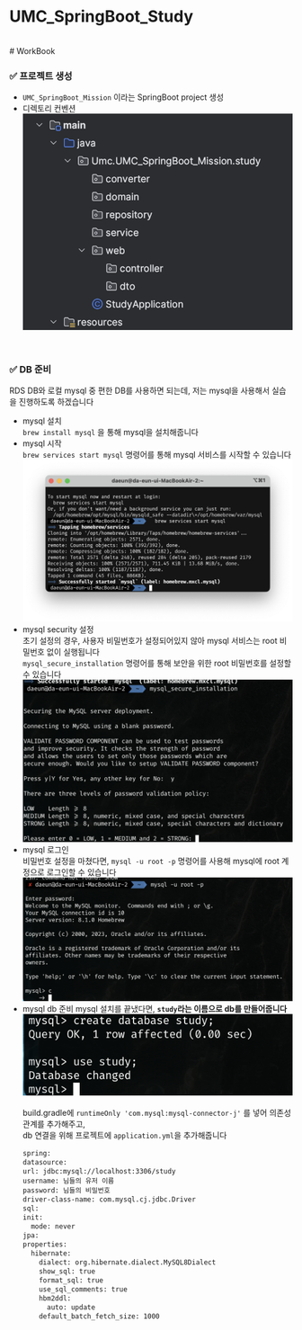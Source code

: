 # UMC_SpringBoot_Study



<br>
# WorkBook

### ✅ 프로젝트 생성
- `UMC_SpringBoot_Mission` 이라는 SpringBoot project 생성
- 디렉토리 컨벤션  <br>
![directory](../Image/Chapter7/directory.png)
<br>

### ✅ DB 준비
RDS DB와 로컬 mysql 중 편한 DB를 사용하면 되는데, 저는 mysql을 사용해서 실습을 진행하도록 하겠습니다 <br>
- mysql 설치 <br>
    `brew install mysql` 을 통해 mysql을 설치해줍니다 <br>
- mysql 시작 <br>
    `brew services start mysql` 명령어를 통해 mysql 서비스를 시작할 수 있습니다 <br>
    ![mysql_install](../Image/Chapter7/mysql_install.png) <br>
- mysql security 설정 <br>
    초기 설정의 경우, 사용자 비밀번호가 설정되어있지 않아 mysql 서비스는 root 비밀번호 없이 실행됩니다 <br>
    `mysql_secure_installation` 명령어를 통해 보안을 위한 root 비밀번호를 설정할 수 있습니다 <br>
        ![mysql_secure](../Image/Chapter7/mysql_secure.png) <br> 
- mysql 로그인 <br>
    비밀번호 설정을 마쳤다면, `mysql -u root -p` 명령어를 사용해 mysql에 root 계정으로 로그인할 수 있습니다 <br>
    ![mysql_login](../Image/Chapter7/mysql_login.png)
- mysql db 준비
    mysql 설치를 끝냈다면, **`study`라는 이름으로 db를 만들어줍니다** <br> 
        ![make_db](../Image/Chapter7/make_db.png)
    <br><br>
    build.gradle에 `runtimeOnly 'com.mysql:mysql-connector-j'` 를 넣어 의존성 관계를 추가해주고, <br>
    db 연결을 위해 프로젝트에 `application.yml`을 추가해줍니다 <br>
    ```
    spring:
  datasource: 
    url: jdbc:mysql://localhost:3306/study
    username: 님들의 유저 이름
    password: 님들의 비밀번호
    driver-class-name: com.mysql.cj.jdbc.Driver
  sql:
    init:
      mode: never
  jpa:
    properties:
      hibernate:
        dialect: org.hibernate.dialect.MySQL8Dialect
        show_sql: true
        format_sql: true
        use_sql_comments: true
        hbm2ddl:
          auto: update
        default_batch_fetch_size: 1000
    ```
     
    
    


    
    


    

